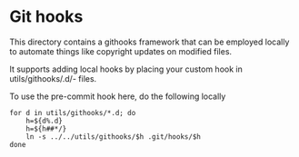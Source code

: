 # Git hooks

This directory contains a githooks framework that can be
employed locally to automate things like copyright updates
on modified files.

It supports adding local hooks by placing your custom hook in
utils/githooks/<hook>.d/<num>-<name> files.

To use the pre-commit hook here, do the following locally

```
for d in utils/githooks/*.d; do
    h=${d%.d}
    h=${h##*/}
    ln -s ../../utils/githooks/$h .git/hooks/$h
done
```
